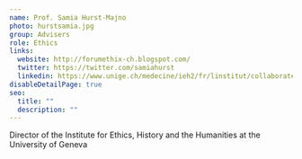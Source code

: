 ```yaml
---
name: Prof. Samia Hurst-Majno
photo: hurstsamia.jpg
group: Advisers
role: Ethics
links:
  website: http://forumethix-ch.blogspot.com/
  twitter: https://twitter.com/samiahurst
  linkedin: https://www.unige.ch/medecine/ieh2/fr/linstitut/collaborateurs/samia-hurst/
disableDetailPage: true
seo:
  title: ""
  description: ""
---
```


Director of the Institute for Ethics, History and the Humanities at the University of Geneva
